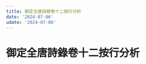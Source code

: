 ```yaml
---
title: 御定全唐詩錄卷十二按行分析
date: '2024-07-06'
udate: '2024-07-06'
---
```

# 御定全唐詩錄卷十二按行分析

<LinePage :list="lines" :chapternum="12" />

<script setup>
const chapter = '卷十二';
import lines from '/data/qtsl/卷十二/lines.json'
</script>
